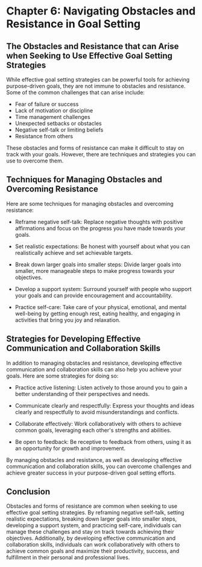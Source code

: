 Chapter 6: Navigating Obstacles and Resistance in Goal Setting
==============================================================

The Obstacles and Resistance that can Arise when Seeking to Use Effective Goal Setting Strategies
-------------------------------------------------------------------------------------------------

While effective goal setting strategies can be powerful tools for achieving purpose-driven goals, they are not immune to obstacles and resistance. Some of the common challenges that can arise include:

* Fear of failure or success
* Lack of motivation or discipline
* Time management challenges
* Unexpected setbacks or obstacles
* Negative self-talk or limiting beliefs
* Resistance from others

These obstacles and forms of resistance can make it difficult to stay on track with your goals. However, there are techniques and strategies you can use to overcome them.

Techniques for Managing Obstacles and Overcoming Resistance
-----------------------------------------------------------

Here are some techniques for managing obstacles and overcoming resistance:

* Reframe negative self-talk: Replace negative thoughts with positive affirmations and focus on the progress you have made towards your goals.

* Set realistic expectations: Be honest with yourself about what you can realistically achieve and set achievable targets.

* Break down larger goals into smaller steps: Divide larger goals into smaller, more manageable steps to make progress towards your objectives.

* Develop a support system: Surround yourself with people who support your goals and can provide encouragement and accountability.

* Practice self-care: Take care of your physical, emotional, and mental well-being by getting enough rest, eating healthy, and engaging in activities that bring you joy and relaxation.

Strategies for Developing Effective Communication and Collaboration Skills
--------------------------------------------------------------------------

In addition to managing obstacles and resistance, developing effective communication and collaboration skills can also help you achieve your goals. Here are some strategies for doing so:

* Practice active listening: Listen actively to those around you to gain a better understanding of their perspectives and needs.

* Communicate clearly and respectfully: Express your thoughts and ideas clearly and respectfully to avoid misunderstandings and conflicts.

* Collaborate effectively: Work collaboratively with others to achieve common goals, leveraging each other's strengths and abilities.

* Be open to feedback: Be receptive to feedback from others, using it as an opportunity for growth and improvement.

By managing obstacles and resistance, as well as developing effective communication and collaboration skills, you can overcome challenges and achieve greater success in your purpose-driven goal setting efforts.

Conclusion
----------

Obstacles and forms of resistance are common when seeking to use effective goal setting strategies. By reframing negative self-talk, setting realistic expectations, breaking down larger goals into smaller steps, developing a support system, and practicing self-care, individuals can manage these challenges and stay on track towards achieving their objectives. Additionally, by developing effective communication and collaboration skills, individuals can work collaboratively with others to achieve common goals and maximize their productivity, success, and fulfillment in their personal and professional lives.
